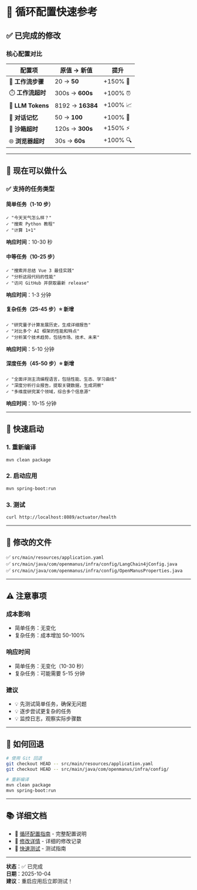 # 🔄 循环配置快速参考

## ✅ 已完成的修改

### 核心配置对比

| 配置项 | 原值 → 新值 | 提升 |
|--------|-------------|------|
| 🔁 **工作流步骤** | 20 → **50** | +150% 🚀 |
| ⏱️ **工作流超时** | 300s → **600s** | +100% ⏰ |
| 💬 **LLM Tokens** | 8192 → **16384** | +100% 📈 |
| 🧠 **对话记忆** | 50 → **100** | +100% 🎯 |
| 🐍 **沙箱超时** | 120s → **300s** | +150% ⚡ |
| 🌐 **浏览器超时** | 30s → **60s** | +100% 🔍 |

---

## 🎯 现在可以做什么

### ✅ 支持的任务类型

#### 简单任务（1-10 步）
```
✓ "今天天气怎么样？"
✓ "搜索 Python 教程"
✓ "计算 1+1"
```
**响应时间**：10-30 秒

#### 中等任务（10-25 步）
```
✓ "搜索并总结 Vue 3 最佳实践"
✓ "分析这段代码的性能"
✓ "访问 GitHub 并获取最新 release"
```
**响应时间**：1-3 分钟

#### 复杂任务（25-45 步）⭐ 新增
```
✓ "研究量子计算发展历史，生成详细报告"
✓ "对比多个 AI 框架的性能和特点"
✓ "分析某个技术趋势，包括市场、技术、未来"
```
**响应时间**：5-10 分钟

#### 深度任务（45-50 步）⭐ 新增
```
✓ "全面评测主流编程语言，包括性能、生态、学习曲线"
✓ "深度分析行业报告，提取关键数据，生成洞察"
✓ "多维度研究某个领域，综合多个信息源"
```
**响应时间**：10-15 分钟

---

## 🚀 快速启动

### 1. 重新编译
```bash
mvn clean package
```

### 2. 启动应用
```bash
mvn spring-boot:run
```

### 3. 测试
```bash
curl http://localhost:8089/actuator/health
```

---

## 📝 修改的文件

✅ `src/main/resources/application.yaml`  
✅ `src/main/java/com/openmanus/infra/config/LangChain4jConfig.java`  
✅ `src/main/java/com/openmanus/infra/config/OpenManusProperties.java`  

---

## ⚠️ 注意事项

### 成本影响
- 简单任务：无变化
- 复杂任务：成本增加 50-100%

### 响应时间
- 简单任务：无变化（10-30 秒）
- 复杂任务：可能需要 5-15 分钟

### 建议
- 💡 先测试简单任务，确保无问题
- 💡 逐步尝试更复杂的任务
- 💡 监控日志，观察实际步骤数

---

## 🔄 如何回退

```bash
# 使用 Git 回退
git checkout HEAD -- src/main/resources/application.yaml
git checkout HEAD -- src/main/java/com/openmanus/infra/config/

# 重新编译
mvn clean package
mvn spring-boot:run
```

---

## 📚 详细文档

- 📖 [循环配置指南](docs/LOOP_CONFIGURATION_GUIDE.md) - 完整配置说明
- 📖 [修改详情](docs/LOOP_CONFIG_CHANGES.md) - 详细的修改记录
- 📖 [快速测试](docs/QUICK_TEST_GUIDE.md) - 测试指南

---

**状态**：✅ 已完成  
**日期**：2025-10-04  
**建议**：重启应用后立即测试！
